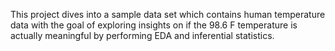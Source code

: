 This project dives into a sample data set which contains human temperature data with the goal of exploring insights on if the 98.6 F temperature is actually meaningful by performing EDA and inferential statistics.
